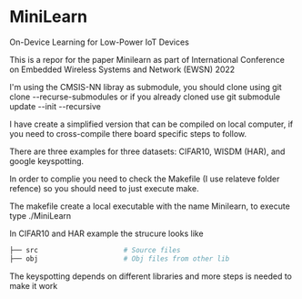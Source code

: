 # MiniLearn
On-Device Learning for Low-Power IoT Devices

This is a repor for the paper Minilearn as part of International Conference on Embedded Wireless Systems and Network (EWSN) 2022

I'm using the CMSIS-NN libray as submodule, you should clone using git clone --recurse-submodules or if you already cloned use git submodule update --init --recursive

I have create a simplified version that can be compiled on local computer, if you need to cross-compile there board specific steps to follow.

There are three examples for three datasets: CIFAR10, WISDM (HAR), and google keyspotting.

In order to complie you need to check the Makefile (I use relateve folder refence) so you should need to just execute make.

The makefile create a local executable with the name Minilearn, to execute type ./MiniLearn 

In CIFAR10 and HAR example the strucure looks like 

```bash
├── src                     # Source files 
├── obj                     # Obj files from other lib

```

The keyspotting depends on different libraries and more steps is needed to make it work
